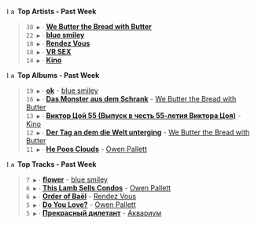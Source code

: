 <!--START_LASTFM_ARTISTS:{"period": "7day", "rows": 5}-->
<a href="https://last.fm" target="_blank"><img src="https://user-images.githubusercontent.com/17434202/215290617-e793598d-d7c9-428f-9975-156db1ba89cc.svg" alt="Last.fm Logo" width="18" height="13"/></a> **Top Artists - Past Week**

> `38 ▶️` ∙ **[We Butter the Bread with Butter](https://www.last.fm/music/We+Butter+the+Bread+with+Butter)**<br/>
> `22 ▶️` ∙ **[blue smiley](https://www.last.fm/music/blue+smiley)**<br/>
> `18 ▶️` ∙ **[Rendez Vous](https://www.last.fm/music/Rendez+Vous)**<br/>
> `18 ▶️` ∙ **[VR SEX](https://www.last.fm/music/VR+SEX)**<br/>
> `14 ▶️` ∙ **[Kino](https://www.last.fm/music/Kino)**<br/>
<!--END_LASTFM_ARTISTS-->

<!--START_LASTFM_ALBUMS:{"period": "7day", "rows": 5}-->
<a href="https://last.fm" target="_blank"><img src="https://user-images.githubusercontent.com/17434202/215290617-e793598d-d7c9-428f-9975-156db1ba89cc.svg" alt="Last.fm Logo" width="18" height="13"/></a> **Top Albums - Past Week**

> `19 ▶️` ∙ **[ok](https://www.last.fm/music/blue+smiley/ok)** - [blue smiley](https://www.last.fm/music/blue+smiley)<br/>
> `16 ▶️` ∙ **[Das Monster aus dem Schrank](https://www.last.fm/music/We+Butter+the+Bread+with+Butter/Das+Monster+aus+dem+Schrank)** - [We Butter the Bread with Butter](https://www.last.fm/music/We+Butter+the+Bread+with+Butter)<br/>
> `13 ▶️` ∙ **[Виктор Цой 55 (Выпуск в честь 55-летия Виктора Цоя)](https://www.last.fm/music/Kino/%D0%92%D0%B8%D0%BA%D1%82%D0%BE%D1%80+%D0%A6%D0%BE%D0%B9+55+(%D0%92%D1%8B%D0%BF%D1%83%D1%81%D0%BA+%D0%B2+%D1%87%D0%B5%D1%81%D1%82%D1%8C+55-%D0%BB%D0%B5%D1%82%D0%B8%D1%8F+%D0%92%D0%B8%D0%BA%D1%82%D0%BE%D1%80%D0%B0+%D0%A6%D0%BE%D1%8F))** - [Kino](https://www.last.fm/music/Kino)<br/>
> `12 ▶️` ∙ **[Der Tag an dem die Welt unterging](https://www.last.fm/music/We+Butter+the+Bread+with+Butter/Der+Tag+an+dem+die+Welt+unterging)** - [We Butter the Bread with Butter](https://www.last.fm/music/We+Butter+the+Bread+with+Butter)<br/>
> `11 ▶️` ∙ **[He Poos Clouds](https://www.last.fm/music/Owen+Pallett/He+Poos+Clouds)** - [Owen Pallett](https://www.last.fm/music/Owen+Pallett)<br/>
<!--END_LASTFM_ALBUMS-->

<!--START_LASTFM_TRACKS:{"period": "7day", "rows": 5}-->
<a href="https://last.fm" target="_blank"><img src="https://user-images.githubusercontent.com/17434202/215290617-e793598d-d7c9-428f-9975-156db1ba89cc.svg" alt="Last.fm Logo" width="18" height="13"/></a> **Top Tracks - Past Week**

> `7 ▶️` ∙ **[flower](https://www.last.fm/music/blue+smiley/_/flower)** - [blue smiley](https://www.last.fm/music/blue+smiley)<br/>
> `6 ▶️` ∙ **[This Lamb Sells Condos](https://www.last.fm/music/Owen+Pallett/_/This+Lamb+Sells+Condos)** - [Owen Pallett](https://www.last.fm/music/Owen+Pallett)<br/>
> `6 ▶️` ∙ **[Order of Baël](https://www.last.fm/music/Rendez+Vous/_/Order+of+Ba%C3%ABl)** - [Rendez Vous](https://www.last.fm/music/Rendez+Vous)<br/>
> `5 ▶️` ∙ **[Do You Love?](https://www.last.fm/music/Owen+Pallett/_/Do+You+Love%3F)** - [Owen Pallett](https://www.last.fm/music/Owen+Pallett)<br/>
> `5 ▶️` ∙ **[Прекрасный дилетант](https://www.last.fm/music/%D0%90%D0%BA%D0%B2%D0%B0%D1%80%D0%B8%D1%83%D0%BC/_/%D0%9F%D1%80%D0%B5%D0%BA%D1%80%D0%B0%D1%81%D0%BD%D1%8B%D0%B9+%D0%B4%D0%B8%D0%BB%D0%B5%D1%82%D0%B0%D0%BD%D1%82)** - [Аквариум](https://www.last.fm/music/%D0%90%D0%BA%D0%B2%D0%B0%D1%80%D0%B8%D1%83%D0%BC)<br/>
<!--END_LASTFM_TRACKS-->